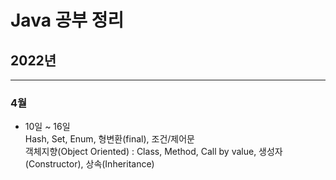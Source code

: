 # Java 공부 정리
## 2022년
---
### 4월
* 10일 ~ 16일  
Hash, Set, Enum, 형변환(final), 조건/제어문  
객체지향(Object Oriented) : Class, Method, Call by value, 생성자(Constructor), 상속(Inheritance)